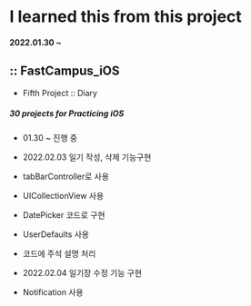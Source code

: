 # I learned this from this project
#### 2022.01.30 ~

## :: FastCampus_iOS

- Fifth Project :: Diary

##### 30 projects for Practicing iOS


* 01.30 ~ 진행 중

* 2022.02.03 일기 작성, 삭제 기능구현
* tabBarController로 사용
* UICollectionView 사용
* DatePicker 코드로 구현
* UserDefaults 사용
* 코드에 주석 설명 처리

* 2022.02.04 일기장 수정 기능 구현
* Notification 사용
